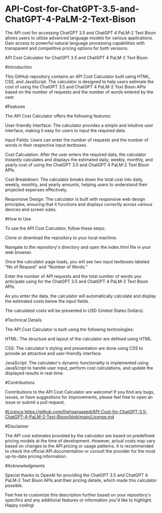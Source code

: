 # API-Cost-for-ChatGPT-3.5-and-ChatGPT-4-PaLM-2-Text-Bison
The API cost for accessing ChatGPT 3.5 and ChatGPT 4 PaLM-2 Text Bison allows users to utilize advanced language models for various applications. Gain access to powerful natural language processing capabilities with transparent and competitive pricing options for both versions.


API Cost Calculator for ChatGPT 3.5 and ChatGPT 4 PaLM-2 Text Bison


#Introduction

This GitHub repository contains an API Cost Calculator built using HTML, CSS, and JavaScript. The calculator is designed to help users estimate the cost of using the ChatGPT 3.5 and ChatGPT 4 PaLM-2 Text Bison APIs based on the number of requests and the number of words entered by the user.

#Features

The API Cost Calculator offers the following features:

User-friendly Interface: The calculator provides a simple and intuitive user interface, making it easy for users to input the required data.

Input Fields: Users can enter the number of requests and the number of words in their respective input textboxes.

Cost Calculation: After the user enters the required data, the calculator instantly calculates and displays the estimated daily, weekly, monthly, and yearly cost of using the ChatGPT 3.5 and ChatGPT 4 PaLM-2 Text Bison APIs.

Cost Breakdown: The calculator breaks down the total cost into daily, weekly, monthly, and yearly amounts, helping users to understand their projected expenses effectively.

Responsive Design: The calculator is built with responsive web design principles, ensuring that it functions and displays correctly across various devices and screen sizes.

#How to Use

To use the API Cost Calculator, follow these steps:

Clone or download the repository to your local machine.

Navigate to the repository's directory and open the index.html file in your web browser.

Once the calculator page loads, you will see two input textboxes labeled "No of Request" and "Number of Words."

Enter the number of API requests and the total number of words you anticipate using for the ChatGPT 3.5 and ChatGPT 4 PaLM-2 Text Bison APIs.

As you enter the data, the calculator will automatically calculate and display the estimated costs below the input fields.

The calculated costs will be presented in USD (United States Dollars).

#Technical Details

The API Cost Calculator is built using the following technologies:

HTML: The structure and layout of the calculator are defined using HTML.

CSS: The calculator's styling and presentation are done using CSS to provide an attractive and user-friendly interface.

JavaScript: The calculator's dynamic functionality is implemented using JavaScript to handle user input, perform cost calculations, and update the displayed results in real-time.

#Contributions

Contributions to the API Cost Calculator are welcome! If you find any bugs, issues, or have suggestions for improvements, please feel free to open an issue or submit a pull request.

[#Licence ]([url](https://github.com/thehsansaeed/API-Cost-for-ChatGPT-3.5-ChatGPT-4-PaLM-2-Text-Bison/blob/main/License.md))
https://github.com/thehsansaeed/API-Cost-for-ChatGPT-3.5-ChatGPT-4-PaLM-2-Text-Bison/blob/main/License.md


#Disclaimer

The API cost estimates provided by the calculator are based on predefined pricing models at the time of development. However, actual costs may vary based on changes to the API pricing or usage patterns. It is recommended to check the official API documentation or consult the provider for the most up-to-date pricing information.

#Acknowledgments

Special thanks to OpenAI for providing the ChatGPT 3.5 and ChatGPT 4 PaLM-2 Text Bison APIs and their pricing details, which made this calculator possible.

Feel free to customize this description further based on your repository's specifics and any additional features or information you'd like to highlight. Happy coding!
